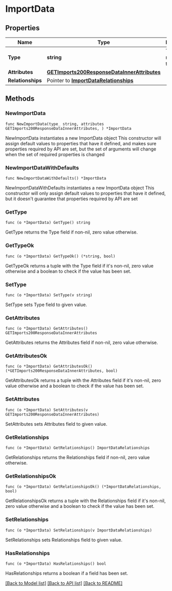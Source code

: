 # ImportData

## Properties

Name | Type | Description | Notes
------------ | ------------- | ------------- | -------------
**Type** | **string** | The resource&#39;s type | 
**Attributes** | [**GETImports200ResponseDataInnerAttributes**](GETImports200ResponseDataInnerAttributes.md) |  | 
**Relationships** | Pointer to [**ImportDataRelationships**](ImportDataRelationships.md) |  | [optional] 

## Methods

### NewImportData

`func NewImportData(type_ string, attributes GETImports200ResponseDataInnerAttributes, ) *ImportData`

NewImportData instantiates a new ImportData object
This constructor will assign default values to properties that have it defined,
and makes sure properties required by API are set, but the set of arguments
will change when the set of required properties is changed

### NewImportDataWithDefaults

`func NewImportDataWithDefaults() *ImportData`

NewImportDataWithDefaults instantiates a new ImportData object
This constructor will only assign default values to properties that have it defined,
but it doesn't guarantee that properties required by API are set

### GetType

`func (o *ImportData) GetType() string`

GetType returns the Type field if non-nil, zero value otherwise.

### GetTypeOk

`func (o *ImportData) GetTypeOk() (*string, bool)`

GetTypeOk returns a tuple with the Type field if it's non-nil, zero value otherwise
and a boolean to check if the value has been set.

### SetType

`func (o *ImportData) SetType(v string)`

SetType sets Type field to given value.


### GetAttributes

`func (o *ImportData) GetAttributes() GETImports200ResponseDataInnerAttributes`

GetAttributes returns the Attributes field if non-nil, zero value otherwise.

### GetAttributesOk

`func (o *ImportData) GetAttributesOk() (*GETImports200ResponseDataInnerAttributes, bool)`

GetAttributesOk returns a tuple with the Attributes field if it's non-nil, zero value otherwise
and a boolean to check if the value has been set.

### SetAttributes

`func (o *ImportData) SetAttributes(v GETImports200ResponseDataInnerAttributes)`

SetAttributes sets Attributes field to given value.


### GetRelationships

`func (o *ImportData) GetRelationships() ImportDataRelationships`

GetRelationships returns the Relationships field if non-nil, zero value otherwise.

### GetRelationshipsOk

`func (o *ImportData) GetRelationshipsOk() (*ImportDataRelationships, bool)`

GetRelationshipsOk returns a tuple with the Relationships field if it's non-nil, zero value otherwise
and a boolean to check if the value has been set.

### SetRelationships

`func (o *ImportData) SetRelationships(v ImportDataRelationships)`

SetRelationships sets Relationships field to given value.

### HasRelationships

`func (o *ImportData) HasRelationships() bool`

HasRelationships returns a boolean if a field has been set.


[[Back to Model list]](../README.md#documentation-for-models) [[Back to API list]](../README.md#documentation-for-api-endpoints) [[Back to README]](../README.md)


